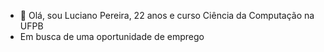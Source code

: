 - 👋 Olá, sou Luciano Pereira, 22 anos e curso Ciência da Computação na UFPB
- Em busca de uma oportunidade de emprego
<!---
luci18530/luci18530 is a ✨ special ✨ repository because its `README.md` (this file) appears on your GitHub profile.
You can click the Preview link to take a look at your changes.
--->
